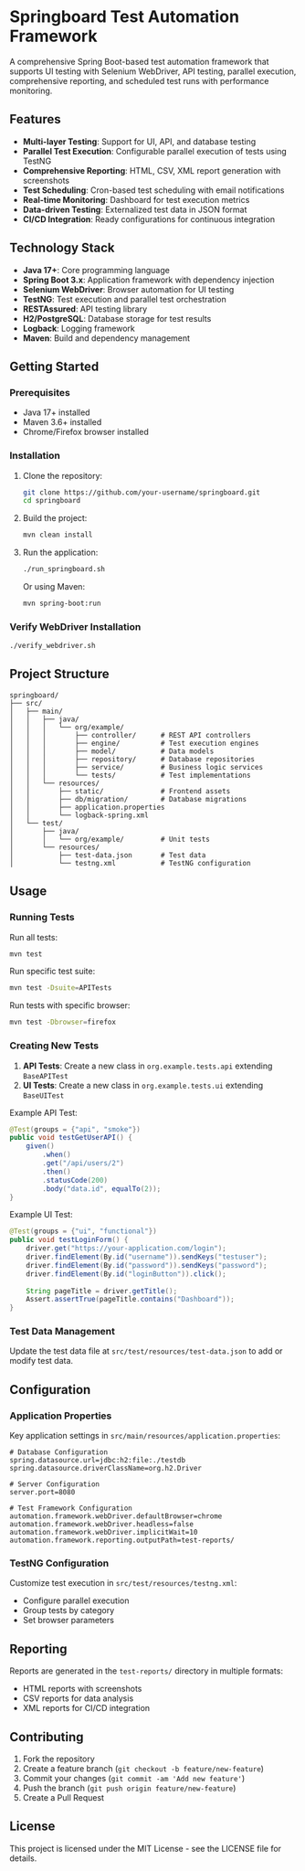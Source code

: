# Springboard Test Automation Framework

A comprehensive Spring Boot-based test automation framework that supports UI testing with Selenium WebDriver, API testing, parallel execution, comprehensive reporting, and scheduled test runs with performance monitoring.

## Features

- **Multi-layer Testing**: Support for UI, API, and database testing
- **Parallel Test Execution**: Configurable parallel execution of tests using TestNG
- **Comprehensive Reporting**: HTML, CSV, XML report generation with screenshots
- **Test Scheduling**: Cron-based test scheduling with email notifications
- **Real-time Monitoring**: Dashboard for test execution metrics
- **Data-driven Testing**: Externalized test data in JSON format
- **CI/CD Integration**: Ready configurations for continuous integration

## Technology Stack

- **Java 17+**: Core programming language
- **Spring Boot 3.x**: Application framework with dependency injection
- **Selenium WebDriver**: Browser automation for UI testing
- **TestNG**: Test execution and parallel test orchestration
- **RESTAssured**: API testing library
- **H2/PostgreSQL**: Database storage for test results
- **Logback**: Logging framework
- **Maven**: Build and dependency management

## Getting Started

### Prerequisites

- Java 17+ installed
- Maven 3.6+ installed
- Chrome/Firefox browser installed

### Installation

1. Clone the repository:
   ```bash
   git clone https://github.com/your-username/springboard.git
   cd springboard
   ```

2. Build the project:
   ```bash
   mvn clean install
   ```

3. Run the application:
   ```bash
   ./run_springboard.sh
   ```
   
   Or using Maven:
   ```bash
   mvn spring-boot:run
   ```

### Verify WebDriver Installation

```bash
./verify_webdriver.sh
```

## Project Structure

```
springboard/
├── src/
│   ├── main/
│   │   ├── java/
│   │   │   └── org/example/
│   │   │       ├── controller/      # REST API controllers
│   │   │       ├── engine/          # Test execution engines
│   │   │       ├── model/           # Data models
│   │   │       ├── repository/      # Database repositories
│   │   │       ├── service/         # Business logic services
│   │   │       └── tests/           # Test implementations
│   │   └── resources/
│   │       ├── static/              # Frontend assets
│   │       ├── db/migration/        # Database migrations
│   │       ├── application.properties
│   │       └── logback-spring.xml
│   └── test/
│       ├── java/
│       │   └── org/example/         # Unit tests
│       └── resources/
│           ├── test-data.json       # Test data
│           └── testng.xml           # TestNG configuration
```

## Usage

### Running Tests

Run all tests:
```bash
mvn test
```

Run specific test suite:
```bash
mvn test -Dsuite=APITests
```

Run tests with specific browser:
```bash
mvn test -Dbrowser=firefox
```

### Creating New Tests

1. **API Tests**: Create a new class in `org.example.tests.api` extending `BaseAPITest`
2. **UI Tests**: Create a new class in `org.example.tests.ui` extending `BaseUITest`

Example API Test:
```java
@Test(groups = {"api", "smoke"})
public void testGetUserAPI() {
    given()
        .when()
        .get("/api/users/2")
        .then()
        .statusCode(200)
        .body("data.id", equalTo(2));
}
```

Example UI Test:
```java
@Test(groups = {"ui", "functional"})
public void testLoginForm() {
    driver.get("https://your-application.com/login");
    driver.findElement(By.id("username")).sendKeys("testuser");
    driver.findElement(By.id("password")).sendKeys("password");
    driver.findElement(By.id("loginButton")).click();
    
    String pageTitle = driver.getTitle();
    Assert.assertTrue(pageTitle.contains("Dashboard"));
}
```

### Test Data Management

Update the test data file at `src/test/resources/test-data.json` to add or modify test data.

## Configuration

### Application Properties

Key application settings in `src/main/resources/application.properties`:

```properties
# Database Configuration
spring.datasource.url=jdbc:h2:file:./testdb
spring.datasource.driverClassName=org.h2.Driver

# Server Configuration
server.port=8080

# Test Framework Configuration
automation.framework.webDriver.defaultBrowser=chrome
automation.framework.webDriver.headless=false
automation.framework.webDriver.implicitWait=10
automation.framework.reporting.outputPath=test-reports/
```

### TestNG Configuration

Customize test execution in `src/test/resources/testng.xml`:
- Configure parallel execution
- Group tests by category
- Set browser parameters

## Reporting

Reports are generated in the `test-reports/` directory in multiple formats:
- HTML reports with screenshots
- CSV reports for data analysis
- XML reports for CI/CD integration

## Contributing

1. Fork the repository
2. Create a feature branch (`git checkout -b feature/new-feature`)
3. Commit your changes (`git commit -am 'Add new feature'`)
4. Push the branch (`git push origin feature/new-feature`)
5. Create a Pull Request

## License

This project is licensed under the MIT License - see the LICENSE file for details.

